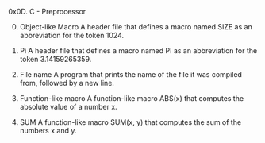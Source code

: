0x0D. C - Preprocessor

0. Object-like Macro
	A header file that defines a macro named SIZE as an abbreviation for the token 1024.

1. Pi
	A header file that defines a macro named PI as an abbreviation for the token 3.14159265359.

2. File name
	A program that prints the name of the file it was compiled from, followed by a new line.

3. Function-like macro
	A function-like macro ABS(x) that computes the absolute value of a number x.

4. SUM
	A function-like macro SUM(x, y) that computes the sum of the numbers x and y.

